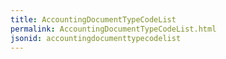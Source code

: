 ```yaml
---
title: AccountingDocumentTypeCodeList
permalink: AccountingDocumentTypeCodeList.html
jsonid: accountingdocumenttypecodelist
---
```

